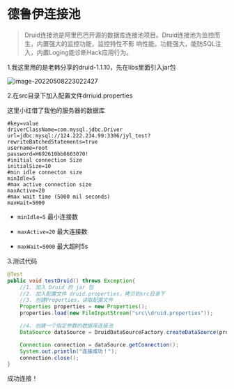 # 德鲁伊连接池

> Druid连接池是阿里巴巴开源的数据库连接池项目。Druid连接池为监控而生，内置强大的监控功能，监控特性不影
> 响性能。功能强大，能防SQL注入，内置Loging能诊断Hack应用行为。

1.我这里用的是老韩分享的druid-1.1.10，先在libs里面引入jar包

![image-20220508223022427](https://s2.loli.net/2022/05/08/5aPk9udvE8DjR4A.png)

2.在src目录下加入配置文件drriuid.properties

这里小红借了我他的服务器的数据库

```properties
#key=value
driverClassName=com.mysql.jdbc.Driver
url=jdbc:mysql://124.222.234.99:3306/jyl_test?rewriteBatchedStatements=true
username=root
password=H692610bb0603070!
#initial connection Size
initialSize=10
#min idle connecton size
minIdle=5
#max active connection size
maxActive=20
#max wait time (5000 mil seconds)
maxWait=5000
```

- `minIdle=5` 最小连接数

- `maxActive=20` 最大连接数

- `maxWait=5000` 最大超时5s

3.测试代码

```java
@Test
public void testDruid() throws Exception{
    //1. 加入 Druid 的 jar 包
    //2. 加入配置文件 druid.properties，拷贝到src目录下
    //3. 创建Properties，读取配置文件
    Properties properties = new Properties();
    properties.load(new FileInputStream("src\\druid.properties"));

    //4. 创建一个指定参数的数据库连接池
    DataSource dataSource = DruidDataSourceFactory.createDataSource(properties);

    Connection connection = dataSource.getConnection();
    System.out.println("连接成功！");
    connection.close();
}
```

成功连接！